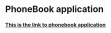 # PhoneBook application

### [This is the link to phonebook application](https://phonebook-f7yj.onrender.com)